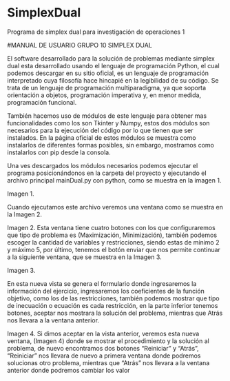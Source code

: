 # SimplexDual
Programa de simplex dual para investigación de operaciones 1

#MANUAL DE USUARIO
GRUPO 10
SIMPLEX DUAL



El software desarrollado para la solución de problemas mediante simplex dual esta desarrollado usando el lenguaje de programación Python, el cual podemos descargar en su sitio oficial, es un lenguaje de programación interpretado cuya filosofía hace hincapié en la legibilidad de su código. Se trata de un lenguaje de programación multiparadigma, ya que soporta orientación a objetos, programación imperativa y, en menor medida, programación funcional.

También hacemos uso de módulos de este lenguaje para obtener mas funcionalidades como los son Tkinter y Numpy, estos dos módulos son necesarios para la ejecución del código por lo que tienen que ser instalados. En la página oficial de estos módulos se muestra como instalarlos de diferentes formas posibles, sin embargo, mostramos como instalarlos con pip desde la consola.

 

Una ves descargados los módulos necesarios podemos ejecutar el programa posicionándonos en la carpeta del proyecto y ejecutando el archivo principal mainDual.py con python, como se muestra en la imagen 1.

 
Imagen 1.

Cuando ejecutamos este archivo veremos una ventana como se muestra en la Imagen 2.

 
Imagen 2.
Esta ventana tiene cuatro botones con los que configuraremos que tipo de problema es (Maximización, Minimización), también podemos escoger la cantidad de variables y restricciones, siendo estas de mínimo 2 y máximo 5, por último, tenemos el botón enviar que nos permite continuar a la siguiente ventana, que se muestra en la Imagen 3.

 
Imagen 3.

En esta nueva vista se genera el formulario donde ingresaremos la información del ejercicio, ingresaremos los coeficientes de la función objetivo, como los de las restricciones, también podemos mostrar que tipo de inecuación o ecuación es cada restricción, en la parte inferior tenemos botones, aceptar nos mostrara la solución del problema, mientras que Atrás nos llevara a la ventana anterior.
 
Imagen 4.
Si dimos aceptar en la vista anterior, veremos esta nueva ventana, (Imagen 4) donde se mostrar el procedimiento y la solución al problema, de nuevo encontramos dos botones “Reiniciar” y “Atrás”, “Reiniciar” nos llevara de nuevo a primera ventana donde podremos solucionas otro problema, mientras que “Atrás” nos llevara a la ventana anterior donde podremos cambiar los valor 

